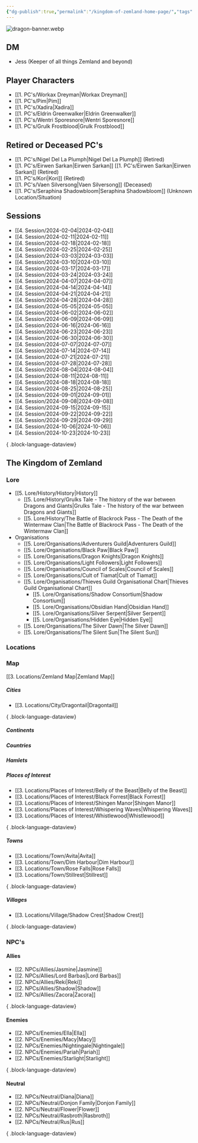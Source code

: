 ```yaml
---
{"dg-publish":true,"permalink":"/kingdom-of-zemland-home-page/","tags":["gardenEntry"]}
---
```



![dragon-banner.webp](/img/user/z_Attachments/dragon-banner.webp)

## DM

- Jess (Keeper of all things Zemland and beyond)

## Player Characters
- [[1. PC's/Workax Dreyman\|Workax Dreyman]] 
- [[1. PC's/Pim\|Pim]] 
- [[1. PC's/Xadira\|Xadira]]
- [[1. PC's/Eldrin Greenwalker\|Eldrin Greenwalker]]
- [[1. PC's/Wentri Sporesnore\|Wentri Sporesnore]]
- [[1. PC's/Grulk Frostblood\|Grulk Frostblood]]

## Retired or Deceased PC's

- [[1. PC's/Nigel Del La Plumph\|Nigel Del La Plumph]] (Retired)
- [[1. PC's/Eirwen Sarkan\|Eirwen Sarkan]] [[1. PC's/Eirwen Sarkan\|Eirwen Sarkan]] (Retired)
- [[1. PC's/Kori\|Kori]] (Retired)
- [[1. PC's/Vaen Silversong\|Vaen Silversong]] (Deceased)
- [[1. PC's/Seraphina Shadowbloom\|Seraphina Shadowbloom]] (Unknown Location/Situation)


## Sessions 

- [[4. Session/2024-02-04\|2024-02-04]]
- [[4. Session/2024-02-11\|2024-02-11]]
- [[4. Session/2024-02-18\|2024-02-18]]
- [[4. Session/2024-02-25\|2024-02-25]]
- [[4. Session/2024-03-03\|2024-03-03]]
- [[4. Session/2024-03-10\|2024-03-10]]
- [[4. Session/2024-03-17\|2024-03-17]]
- [[4. Session/2024-03-24\|2024-03-24]]
- [[4. Session/2024-04-07\|2024-04-07]]
- [[4. Session/2024-04-14\|2024-04-14]]
- [[4. Session/2024-04-21\|2024-04-21]]
- [[4. Session/2024-04-28\|2024-04-28]]
- [[4. Session/2024-05-05\|2024-05-05]]
- [[4. Session/2024-06-02\|2024-06-02]]
- [[4. Session/2024-06-09\|2024-06-09]]
- [[4. Session/2024-06-16\|2024-06-16]]
- [[4. Session/2024-06-23\|2024-06-23]]
- [[4. Session/2024-06-30\|2024-06-30]]
- [[4. Session/2024-07-07\|2024-07-07]]
- [[4. Session/2024-07-14\|2024-07-14]]
- [[4. Session/2024-07-21\|2024-07-21]]
- [[4. Session/2024-07-28\|2024-07-28]]
- [[4. Session/2024-08-04\|2024-08-04]]
- [[4. Session/2024-08-11\|2024-08-11]]
- [[4. Session/2024-08-18\|2024-08-18]]
- [[4. Session/2024-08-25\|2024-08-25]]
- [[4. Session/2024-09-01\|2024-09-01]]
- [[4. Session/2024-09-08\|2024-09-08]]
- [[4. Session/2024-09-15\|2024-09-15]]
- [[4. Session/2024-09-22\|2024-09-22]]
- [[4. Session/2024-09-29\|2024-09-29]]
- [[4. Session/2024-10-06\|2024-10-06]]
- [[4. Session/2024-10-23\|2024-10-23]]

{ .block-language-dataview}

## The Kingdom of Zemland


### **Lore** 
 - [[5. Lore/History/History\|History]] 
	 - [[5. Lore/History/Grulks Tale - The history of the war between Dragons and Giants\|Grulks Tale - The history of the war between Dragons and Giants]]
	 - [[5. Lore/History/The Battle of Blackrock Pass - The Death of the Wintermaw Clan\|The Battle of Blackrock Pass - The Death of the Wintermaw Clan]]
 - Organisations
	 - [[5. Lore/Organisations/Adventurers Guild\|Adventurers Guild]]
	 - [[5. Lore/Organisations/Black Paw\|Black Paw]]
	 - [[5. Lore/Organisations/Dragon Knights\|Dragon Knights]]
	 - [[5. Lore/Organisations/Light Followers\|Light Followers]]
	 - [[5. Lore/Organisations/Council of Scales\|Council of Scales]]
	 - [[5. Lore/Organisations/Cult of Tiamat\|Cult of Tiamat]]
	 - [[5. Lore/Organisations/Thieves Guild Organisational Chart\|Thieves Guild Organisational Chart]]
		 - [[5. Lore/Organisations/Shadow Consortium\|Shadow Consortium]]
		 - [[5. Lore/Organisations/Obsidian Hand\|Obsidian Hand]]
		 - [[5. Lore/Organisations/Silver Serpent\|Silver Serpent]]
		 - [[5. Lore/Organisations/Hidden Eye\|Hidden Eye]]
	- [[5. Lore/Organisations/The Silver Dawn\|The Silver Dawn]]
	- [[5. Lore/Organisations/The Silent Sun\|The Silent Sun]]

### **Locations** 

### Map

[[3. Locations/Zemland Map\|Zemland Map]] 


##### Cities
- [[3. Locations/City/Dragontail\|Dragontail]]

{ .block-language-dataview}


##### Continents 


##### Countries


##### Hamlets


##### Places of Interest
- [[3. Locations/Places of Interest/Belly of the Beast\|Belly of the Beast]]
- [[3. Locations/Places of Interest/Black Forrest\|Black Forrest]]
- [[3. Locations/Places of Interest/Shingen Manor\|Shingen Manor]]
- [[3. Locations/Places of Interest/Whispering Waves\|Whispering Waves]]
- [[3. Locations/Places of Interest/Whistlewood\|Whistlewood]]

{ .block-language-dataview}


##### Towns
- [[3. Locations/Town/Avita\|Avita]]
- [[3. Locations/Town/Dim Harbour\|Dim Harbour]]
- [[3. Locations/Town/Rose Falls\|Rose Falls]]
- [[3. Locations/Town/Stillrest\|Stillrest]]

{ .block-language-dataview}


##### Villages
- [[3. Locations/Village/Shadow Crest\|Shadow Crest]]

{ .block-language-dataview}


### **NPC's**

#### Allies
- [[2. NPCs/Allies/Jasmine\|Jasmine]]
- [[2. NPCs/Allies/Lord Barbas\|Lord Barbas]]
- [[2. NPCs/Allies/Reki\|Reki]]
- [[2. NPCs/Allies/Shadow\|Shadow]]
- [[2. NPCs/Allies/Zacora\|Zacora]]

{ .block-language-dataview}

#### Enemies 
- [[2. NPCs/Enemies/Ella\|Ella]]
- [[2. NPCs/Enemies/Macy\|Macy]]
- [[2. NPCs/Enemies/Nightingale\|Nightingale]]
- [[2. NPCs/Enemies/Pariah\|Pariah]]
- [[2. NPCs/Enemies/Starlight\|Starlight]]

{ .block-language-dataview}

#### Neutral
- [[2. NPCs/Neutral/Diana\|Diana]]
- [[2. NPCs/Neutral/Donjon Family\|Donjon Family]]
- [[2. NPCs/Neutral/Flower\|Flower]]
- [[2. NPCs/Neutral/Rasbroth\|Rasbroth]]
- [[2. NPCs/Neutral/Rus\|Rus]]

{ .block-language-dataview}

